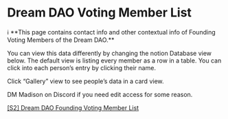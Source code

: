 # Dream DAO Voting Member List

<aside>
ℹ️ **This page contains contact info and other contextual info of Founding Voting Members of the Dream DAO.**

You can view this data differently by changing the notion Database view below. The default view is listing every member as a row in a table. You can click into each person’s entry by clicking their name.

Click “Gallery” view to see people’s data in a card view.

DM Madison on Discord if you need edit access for some reason.

</aside>

[[S2] Dream DAO Founding Voting Member List](Dream%20DAO%20Voting%20Member%20List%201790792012994a419257db8f8a7807ff/%5BS2%5D%20Dream%20DAO%20Founding%20Voting%20Member%20List%202c05a57dde504a87a8ced236cce0b149.csv)